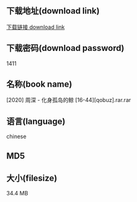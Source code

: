 ## 下载地址(download link)
[下载链接 download link](https://voluble-croquembouche-d321dc.netlify.app/?s=%5B2020%5D+%E5%91%A8%E6%B7%B1+-+%E5%8C%96%E8%BA%AB%E5%AD%A4%E5%B2%9B%E7%9A%84%E9%B2%B8+%5B16-44%5D%5Bqobuz%5D.rar)

## 下载密码(download password)
1411

## 名称(book name)
[2020] 周深 - 化身孤岛的鲸 [16-44][qobuz].rar.rar

## 语言(language)
chinese

## MD5


## 大小(filesize)
34.4 MB
